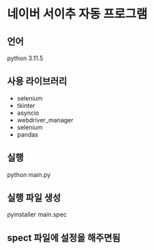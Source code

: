 # 네이버 서이추 자동 프로그램

## 언어
python 3.11.5
## 사용 라이브러리
- selenium
- tkinter
- asyncio
- webdriver_manager
- selenium
- pandas

## 실행
python main.py
## 실행 파일 생성
pyinstaller main.spec

## spect 파일에 설정을 해주면됨